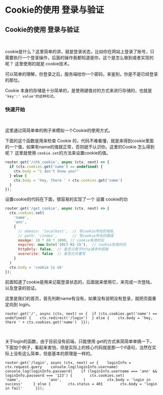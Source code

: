 # Cookie的使用 登录与验证

## Cookie的使用 登录与验证 <a id="cookie-de-shi-yong-deng-lu-yu-yan-zheng"></a>

‌

cookie是什么？这里简单的讲，就是登录状态，比如你在网站上登录了账号，只需要执行一个登录操作，后面的操作我都知道是你，这个是怎么做到或者实现的呢？ 这里使用的就是 cookie技术。‌

可以简单的理解，你登录之后，服务端给你一个密码，来鉴别，你是不是已经登录的那位。‌

Cookie 本身的存储是十分简单的，是使用键值对的方式来进行存储的，也就是 `'key':' value'的这种形式。`‌

### 快速开始 <a id="kuai-su-kai-shi"></a>

‌

这里通过简简单单的例子来模拟一个Cookie的使用方式。‌

下面的这个函数是用来检查 Cookie 的，代码不难看懂，就是来得到cookie里面的一个值，如果有name的值就正常，否则就不认识你。这里的Cookie 怎么得到呢？ 这里就使用 `cookie.set`的方法来设置cookie的值。

```javascript
router.get('/chk_cookie', async (ctx, next) => {
  if (ctx.cookies.get('name') == undefined) {
    ctx.body = "i don't know you!"
  } else {
    ctx.body = 'hey, there ' + ctx.cookies.get('name')
  }
});
```

设置cookie的代码在下面，很容易的实现了一个 设置 cookie的功

```javascript
‌router.get('/get_cookie', async (ctx, next) => {
  ctx.cookies.set(
    'name', 
    'ann',
    {
      // domain: 'localhost',  // 写cookie所在的域名
      // path: '/index',       // 写cookie所在的路径
      maxAge: 10 * 60 * 1000, // cookie有效时长
      expires: new Date('2017-02-15'),  // cookie失效时间
      httpOnly: false,  // 是否只用于http请求中获取
      overwrite: false  // 是否允许重写
    }
  )
  ctx.body = 'cookie is ok'
});
```

前面知道了cookie是用来记载登录状态的，后面就来使用它，来完成一次登陆，以及登录的验证。‌

这里是我们的首页，首先判断name有没有，如果没有说明没有登录，就把页面重定向到 login。

```text
router.get('/', async (ctx, next) => {  if (ctx.cookies.get('name') == undefined) {    ctx.redirect('/login')  } else {    ctx.body = 'hey, there ' + ctx.cookies.get('name')  }});
```

‌

关于login的函数，由于目前没有前端，只能使用 get的方式来简简单单搞一下，下面加个例子，看起来害怕，但是实际上的核心代码就是那一个if语句，当然在实际上没有这么简单，但是基本的原理是一样的。

```text
router.get('/login', async (ctx, next) => {    loginInfo = ctx.request.query    console.log(loginInfo.username)    console.log(loginInfo.password)    if (loginInfo.username === 'ann' && loginInfo.password === '123') {        ctx.cookies.set(            'name',             'ann',          )          ctx.body = 'login in success'     } else {        ctx.status = 401        ctx.body = 'login in fail'      }});

```

